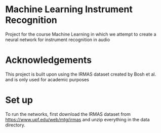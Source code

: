 # Machine Learning Instrument Recognition
Project for the course Machine Learning in which we attempt to create a neural network for instrument recognition in audio

# Acknowledgements
This project is built upon using the IRMAS dataset created by Bosh et al. and is only used for academic purposes

# Set up
To run the networks, first download the IRMAS dataset from https://www.upf.edu/web/mtg/irmas and unzip everything in the data directory.
